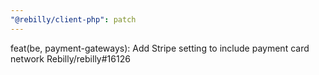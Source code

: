 ```yaml
---
"@rebilly/client-php": patch
---
```


feat(be, payment-gateways): Add Stripe setting to include payment card network Rebilly/rebilly#16126
